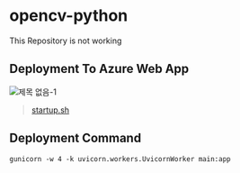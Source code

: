 # opencv-python
This Repository is not working
## Deployment To Azure Web App
![제목 없음-1](https://user-images.githubusercontent.com/55523155/114118485-db795880-9923-11eb-820e-9482fd1eeed9.png)
> [startup.sh][DeploymentCommandLink]

[DeploymentCommandLink]: #deployment-command

## Deployment Command
```shell
gunicorn -w 4 -k uvicorn.workers.UvicornWorker main:app
```
